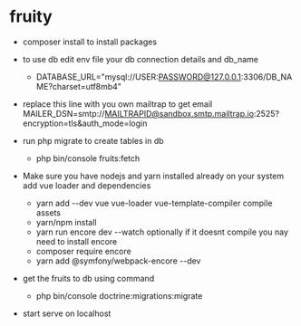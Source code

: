 # fruity

- composer install to install packages

- to use db edit env file your db connection details and db_name
    - DATABASE_URL="mysql://USER:PASSWORD@127.0.0.1:3306/DB_NAME?charset=utf8mb4"

- replace this line with you own mailtrap to get email
  MAILER_DSN=smtp://MAILTRAPID@sandbox.smtp.mailtrap.io:2525?encryption=tls&auth_mode=login

- run php migrate to create tables in db
    - php bin/console fruits:fetch

- Make sure you have nodejs and yarn installed already on your system
  add vue loader and dependencies
  - yarn add --dev vue vue-loader vue-template-compiler
  compile assets
  - yarn/npm install
  - yarn run encore dev --watch
  optionally if it doesnt compile you nay need to install encore
  - composer require encore
  - yarn add @symfony/webpack-encore --dev

- get the fruits to db using command
    - php bin/console doctrine:migrations:migrate

- start serve on localhost